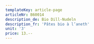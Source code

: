 ```yaml
---
templateKey: article-page
articleNr: B60014
description_de: Bio Dill-Nudeln
description_fr: 'Pâtes bio à l’aneth'
unit: '3'
price: 13.--
---
```


